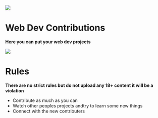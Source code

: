 <img align = "centre" src = "https://hacktoberfest.com/_next/static/media/logo-hacktoberfest--logomark.b91c17d2.svg?raw=true">

# Web Dev Contributions
**Here you can put your web dev projects**

<img align="center" src = "https://img.freepik.com/free-vector/web-development-programmer-engineering-coding-website-augmented-reality-interface-screens-developer-project-engineer-programming-software-application-design-cartoon-illustration_107791-3863.jpg?w=1060&t=st=1696432666~exp=1696433266~hmac=c0f99f14729af7641e549e5336aa44e2cf5a0774ea61b3df79f41cc1483c3578">


# Rules 
**There are no strict rules but do not upload any 18+ content it will be a violation**
- Contribute as much as you can 
- Watch other peoples projects andtry to learn some new things
- Connect with the new contributers 
